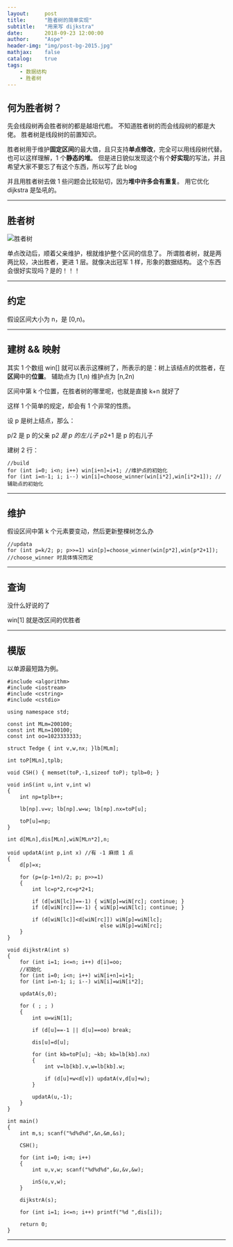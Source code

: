 ```yaml
---
layout:     post
title:      "胜者树的简单实现"
subtitle:   "用来写 dijkstra"
date:       2018-09-23 12:00:00
author:     "Aspe"
header-img: "img/post-bg-2015.jpg"
mathjax:    false
catalog:    true
tags:
    - 数据结构
    - 胜者树
---
```


## 何为胜者树？

   先会线段树再会胜者树的都是越俎代庖。
   不知道胜者树的而会线段树的都是大佬。
   胜者树是线段树的前置知识。
   
   胜者树用于维护**固定区间**的最大值，且只支持**单点修改**，完全可以用线段树代替。
   也可以这样理解，1 个**静态的堆**。
   但是进日貌似发现这个有个**好实现**的写法，并且希望大家不要忘了有这个东西，所以写了此 blog
   
   并且用胜者树去做 1 些问题会比较贴切，因为**堆中许多会有重复**。
   用它优化 dijkstra 是坠吼的。

---

## 胜者树

![胜者树](https://github.com/yhf4aspe/yhf4aspe.github.io/blob/master/img/%E8%83%9C%E8%80%85%E6%A0%91.png?raw=true)

   单点改动后，顺着父亲维护，根就维护整个区间的信息了。
   所谓胜者树，就是两两比较，决出胜者，更进 1 层。就像决出冠军 1 样，形象的数据结构。
   这个东西会很好实现吗？是的！！！

---

## 约定

  假设区间大小为 n，是 [0,n)。

---

## 建树 && 映射

   其实 1 个数组 win[] 就可以表示这棵树了，所表示的是：树上该结点的优胜者，在**区间**中的**位置**。
   辅助点为 [1,n)
   维护点为 [n,2n)
   
   区间中第 k 个位置，在胜者树的哪里呢，也就是直接 k+n 就好了
   
   这样 1 个简单的规定，却会有 1 个非常的性质。
   
   设 p 是树上结点，那么：
   
   p/2   是 p 的父亲
   p*2   是 p 的左儿子
   p*2+1 是 p 的右儿子
   
   建树 2 行：
   
```
//build
for (int i=0; i<n; i++) win[i+n]=i+1; //维护点的初始化
for (int i=n-1; i; i--) win[i]=choose_winner(win[i*2],win[i*2+1]); //辅助点的初始化
```

---

## 维护
   
   假设区间中第 k 个元素要变动，然后更新整棵树怎么办

```
//updata
for (int p=k/2; p; p>>=1) win[p]=choose_winner(win[p*2],win[p*2+1]); //choose_winner 时具体情况而定
```

---

## 查询
   
   没什么好说的了
   
   win[1] 就是改区间的优胜者

---

## 模版

   以单源最短路为例。
   
```
#include <algorithm>
#include <iostream>
#include <cstring>
#include <cstdio>

using namespace std;

const int MLm=200100;
const int MLn=100100;
const int oo=1023333333;

struct Tedge { int v,w,nx; }lb[MLm];

int toP[MLn],tplb;

void CSH() { memset(toP,-1,sizeof toP); tplb=0; }

void inS(int u,int v,int w)
{
	int np=tplb++;
	
	lb[np].v=v; lb[np].w=w; lb[np].nx=toP[u];
	
	toP[u]=np;
}

int d[MLn],dis[MLn],wiN[MLn*2],n;

void updatA(int p,int x) //有 -1 麻烦 1 点
{
	d[p]=x;
	
	for (p=(p-1+n)/2; p; p>>=1)
	{
		int lc=p*2,rc=p*2+1;
		
		if (d[wiN[lc]]==-1) { wiN[p]=wiN[rc]; continue; }
		if (d[wiN[rc]]==-1) { wiN[p]=wiN[lc]; continue; }
		
		if (d[wiN[lc]]<d[wiN[rc]]) wiN[p]=wiN[lc];
		                      else wiN[p]=wiN[rc];
	}
}

void dijkstrA(int s)
{
	for (int i=1; i<=n; i++) d[i]=oo;
	//初始化
	for (int i=0; i<n; i++) wiN[i+n]=i+1;
	for (int i=n-1; i; i--) wiN[i]=wiN[i*2];
	
	updatA(s,0);
	
	for ( ; ; )
	{
		int u=wiN[1];
		
		if (d[u]==-1 || d[u]==oo) break;
		
		dis[u]=d[u];
		
		for (int kb=toP[u]; ~kb; kb=lb[kb].nx)
		{
			int v=lb[kb].v,w=lb[kb].w;
			
			if (d[u]+w<d[v]) updatA(v,d[u]+w);
		}
		
		updatA(u,-1);
	}
}

int main()
{
	int m,s; scanf("%d%d%d",&n,&m,&s);
	
	CSH();
	
	for (int i=0; i<m; i++)
	{
		int u,v,w; scanf("%d%d%d",&u,&v,&w);
		
		inS(u,v,w);
	}
	
	dijkstrA(s);
	
	for (int i=1; i<=n; i++) printf("%d ",dis[i]);
	
	return 0;
}
```

---
